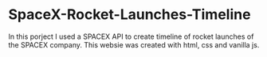 # SpaceX-Rocket-Launches-Timeline
In this porject I used a SPACEX API to create timeline of rocket launches of the SPACEX company. This websie was created with html, css and vanilla js.
